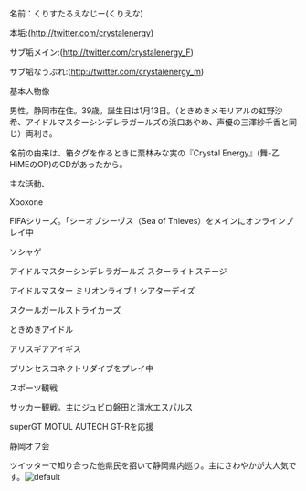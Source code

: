名前：くりすたるえなじー(くりえな)

本垢:(http://twitter.com/crystalenergy)

サブ垢メイン:(http://twitter.com/crystalenergy_F)

サブ垢なうぷれ:(http://twitter.com/crystalenergy_m)

基本人物像

男性。静岡市在住。39歳。誕生日は1月13日。（ときめきメモリアルの虹野沙希、アイドルマスターシンデレラガールズの浜口あやめ、声優の三澤紗千香と同じ）両利き。

名前の由来は、箱タグを作るときに栗林みな実の『Crystal Energy』(舞-乙HiMEのOP)のCDがあったから。

主な活動、

Xboxone 

FIFAシリーズ。「シーオブシーヴス（Sea of Thieves）をメインにオンラインプレイ中

ソシャゲ 

アイドルマスターシンデレラガールズ スターライトステージ

アイドルマスター ミリオンライブ！シアターデイズ

スクールガールストライカーズ

ときめきアイドル

アリスギアアイギス

プリンセスコネクトリダイブをプレイ中

スポーツ観戦

サッカー観戦。主にジュビロ磐田と清水エスパルス

superGT MOTUL AUTECH GT-Rを応援

静岡オフ会

ツイッターで知り合った他県民を招いて静岡県内巡り。主にさわやかが大人気です。![default](https://user-images.githubusercontent.com/42828621/44842150-11400600-ac80-11e8-8a2b-ba6622060f12.jpg)

